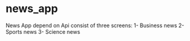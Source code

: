 # news_app

News App depend on Api 
consist of three screens:
1- Business news
2- Sports news
3- Science news
